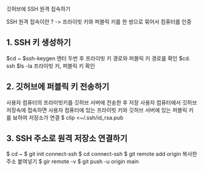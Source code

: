 깃허브에 SSH 원격 접속하기

SSH 원격 접속이란 ? -> 프라이빗 키와 퍼블릭 키를 한 쌍으로 묶어서 컴퓨터를 인증

## 1. SSH 키 생성하기
$cd ~
$ssh-keygen
엔터 두번 후 프라이빗 키 경로와 퍼블릭 키 경로를 확인
$cd. ssh
$ls -la
프라이빗 키, 퍼블릭 키 확인

## 2. 깃허브에 퍼블릭 키 전송하기
사용자 컴퓨터의 프라이빗키를 깃허브 서버에 전송한 후 저장 사용자 컴퓨터에서 깃허브 저장속에 접속하면 사용자 컴퓨터에 있는 프라이빗 키와 깃허브 서버에 있는 퍼블릭 키를 뵤하여 저장소가 연결
$ clip <~/.ssh/id_rsa.pub

## 3. SSH 주소로 원격 저장소 연결하기
$ cd ~
$ git init connect-ssh
$ cd connect-ssh
$ git remote add origin 복사한 주소 붙여넣기
$ gir remote -v
$ git push -u origin main

